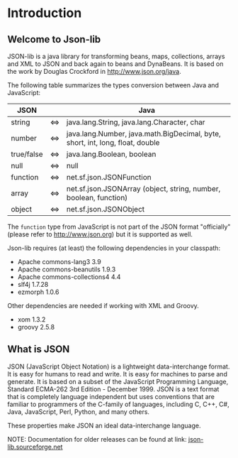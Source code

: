 # Introduction

## Welcome to Json-lib

JSON-lib is a java library for transforming beans, maps, collections, arrays and XML to JSON
and back again to beans and DynaBeans. It is based on the work by Douglas Crockford in
<http://www.json.org/java>.

The following table summarizes the types conversion between Java and JavaScript:


| JSON |  | Java |
| ------ | ------ | ------ |
| string | &#8660; | java.lang.String, java.lang.Character, char |
| number | &#8660; | java.lang.Number, java.math.BigDecimal, byte, short, int, long, float, double |
| true/false | &#8660; | java.lang.Boolean, boolean |
| null | &#8660; | null |
| function | &#8660; | net.sf.json.JSONFunction |
| array | &#8660; | net.sf.json.JSONArray (object, string, number, boolean, function) |
| object | &#8660; | net.sf.json.JSONObject |


The `function` type from JavaScript is not part of the JSON
format "officially" (please refer to <http://www.json.org>)
but it is supported as well.

Json-lib requires (at least) the following dependencies in your classpath:

* Apache commons-lang3 3.9
* Apache commons-beanutils 1.9.3
* Apache commons-collections4 4.4
* slf4j 1.7.28
* ezmorph 1.0.6

Other dependencies are needed if working with XML and Groovy.

* xom 1.3.2
* groovy 2.5.8

## What is JSON

JSON (JavaScript Object Notation) is a lightweight
data-interchange format. It is easy for humans to read
and write. It is easy for machines to parse and
generate. It is based on a subset of the JavaScript
Programming Language, Standard ECMA-262 3rd Edition -
December 1999. JSON is a text format that is completely
language independent but uses conventions that are
familiar to programmers of the C-family of languages,
including C, C++, C#, Java, JavaScript, Perl, Python,
and many others.

These properties make JSON an ideal data-interchange
language.

NOTE: Documentation for older releases can be found at link: [json-lib.sourceforge.net](http://json-lib.sourceforge.net)
